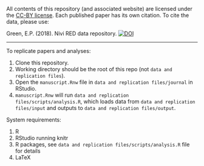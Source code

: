 All contents of this repository (and associated website) are licensed under the [CC-BY license](https://creativecommons.org/licenses/by/4.0/). Each published paper has its own citation. To cite the data, please use:

Green, E.P. (2018). Nivi RED data repository. [![DOI](forthcoming)]()

* * * 

To replicate papers and analyses:

1. Clone this repository.
2. Working directory should be the root of this repo (not `data and replication files`).
3. Open the `manuscript.Rnw` file in `data and replication files/journal` in RStudio. 
4. `manuscript.Rnw` will run `data and replication files/scripts/analysis.R`, which loads data from `data and replication files/input` and outputs to `data and replication files/output`.

System requirements:

1. R
2. RStudio running knitr
3. R packages, see `data and replication files/scripts/analysis.R` file for details
4. LaTeX